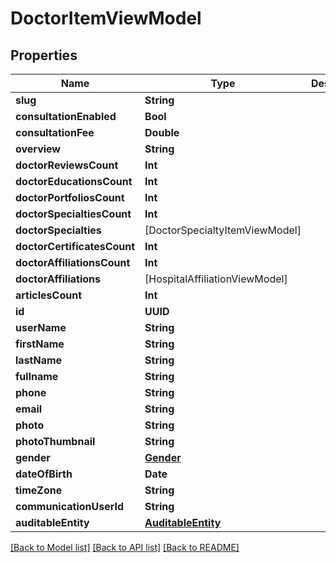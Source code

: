 # DoctorItemViewModel

## Properties
Name | Type | Description | Notes
------------ | ------------- | ------------- | -------------
**slug** | **String** |  | [optional] 
**consultationEnabled** | **Bool** |  | [optional] 
**consultationFee** | **Double** |  | [optional] 
**overview** | **String** |  | [optional] 
**doctorReviewsCount** | **Int** |  | [optional] 
**doctorEducationsCount** | **Int** |  | [optional] 
**doctorPortfoliosCount** | **Int** |  | [optional] 
**doctorSpecialtiesCount** | **Int** |  | [optional] 
**doctorSpecialties** | [DoctorSpecialtyItemViewModel] |  | [optional] 
**doctorCertificatesCount** | **Int** |  | [optional] 
**doctorAffiliationsCount** | **Int** |  | [optional] 
**doctorAffiliations** | [HospitalAffiliationViewModel] |  | [optional] 
**articlesCount** | **Int** |  | [optional] 
**id** | **UUID** |  | [optional] 
**userName** | **String** |  | [optional] 
**firstName** | **String** |  | [optional] 
**lastName** | **String** |  | [optional] 
**fullname** | **String** |  | [optional] 
**phone** | **String** |  | [optional] 
**email** | **String** |  | [optional] 
**photo** | **String** |  | [optional] 
**photoThumbnail** | **String** |  | [optional] 
**gender** | [**Gender**](Gender.md) |  | [optional] 
**dateOfBirth** | **Date** |  | [optional] 
**timeZone** | **String** |  | [optional] 
**communicationUserId** | **String** |  | [optional] 
**auditableEntity** | [**AuditableEntity**](AuditableEntity.md) |  | [optional] 

[[Back to Model list]](../README.md#documentation-for-models) [[Back to API list]](../README.md#documentation-for-api-endpoints) [[Back to README]](../README.md)


